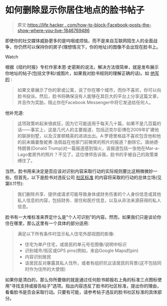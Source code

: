 # 如何删除显示你居住地点的脸书帖子

> 原文:[https://life hacker . com/how-to-block-Facebook-posts-the-show-where-you-live-1846769486](https://lifehacker.com/how-to-block-facebook-posts-that-show-where-you-live-1846769486)

即使你的社交媒体威胁更多的是呜咽或烦恼，而不是来自互联网陌生人的全面战争，你仍然可以保持你的房子(理想情况下，你的地址)的图像不会出现在脸书上。

Watch

根据《纽约时报》专栏作家本恩·史密斯的说法，解决方法很简单，就是发布展示你地址的帖子(包括文字和/或图片，如果我对脸书规则的理解正确的话)。如 [他写的](https://www.nytimes.com/2021/04/25/business/facebook-nypost.html) :

> 如果文章展示了你的家或公寓，说了你在哪个城市，而你不喜欢，你可以向脸书投诉。然后，脸书将确保没有人能够在其巨大的平台上分享这篇文章，并且作为奖励，阻止你在Facebook Messenger中将它发送给任何人。

他补充道:

> 这项政策听起来很疯狂，因为它可能适用于每天几十篇，如果不是几百篇的话——事实上，这是几代人的主要报道，包括迈克尔彭博在2009年扩建他的联排别墅，以及汉普顿精英的进进出出。A·罗德里格兹不喜欢包含他和他的前未婚妻詹妮弗·洛佩兹在他家门前微笑的照片的报道？删除它。唐纳德·特朗普(Donald Trump)对一篇报道感到恼火，该报道包括一张他在Mar-a-Lago套房外的照片？不见了。这位律师告诉我，脸书的手被自己的政策束缚住了。

当然，脸书用来决定是否应该对识别内容采取行动的实际规则要比这稍微微妙一些。但首先，以下是脸书对违反公司 [社区标准](https://www.facebook.com/communitystandards/privacy_violations_image_rights) 的内容将采取的行动的总体立场(见第II.11节):

> 我们删除共享、提供或请求可能导致身体或财务伤害的个人身份信息或其他私人信息的内容，包括财务、居住和医疗信息，以及从非法来源获得的私人信息。

脸书有一大堆标准来界定什么是“个人可识别”的内容。然而，如果我们只是谈论你住在哪里，那么这里有一个具体的部分适用:

> 满足以下所有条件时显示私人住宅外部视图的影像:
> 
> *   住宅为单户住宅，或居民的单元号在图像/说明中标识
> *   识别城市/街区或GPS pins(例如，来自Google Maps的pin)
> *   内容识别居民
> *   该居民反对暴露其私人住所，或者有组织抗议该居民的背景(这不包括同时作为住所的大使馆)

如果你是清白的，那么你所要做的就是通过任何脸书邮报右上角的标准三点图标使用“寻找支持或报告帖子”选项。指出内容违反了脸书的社区标准，提出你的理由，看看脸书是否会采取行动。只要有可能，请参考帖子违反的脸书社区标准的具体部分。